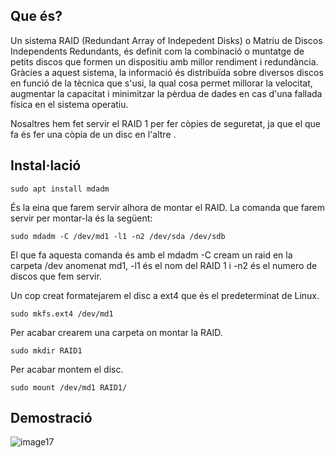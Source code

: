 ## Que és?

Un sistema RAID (Redundant Array of Indepedent Disks) o Matriu de Discos Independents Redundants, és definit com la combinació o muntatge de petits discos que formen un dispositiu amb millor rendiment i redundància. Gràcies a aquest sistema, la informació és distribuïda sobre diversos discos en funció de la tècnica que s'usi, la qual cosa permet millorar la velocitat, augmentar la capacitat i minimitzar la pèrdua de dades en cas d'una fallada física en el sistema operatiu.

Nosaltres hem fet servir el RAID 1 per fer còpies de seguretat, ja que el que fa és fer una còpia de un disc en l'altre .

## Instal·lació

```console
sudo apt install mdadm
```

És la eina que farem servir alhora de montar el RAID. La comanda que farem servir per montar-la és la següent:

```console
sudo mdadm -C /dev/md1 -l1 -n2 /dev/sda /dev/sdb
```
El que fa aquesta comanda és amb el mdadm -C cream un raid en la carpeta /dev anomenat md1, -l1 és el nom del RAID 1 i -n2 és el numero de discos que fem servir.

Un cop creat formatejarem el disc a ext4 que és el predeterminat de Linux.

```console
sudo mkfs.ext4 /dev/md1
```

Per acabar crearem una carpeta on montar la RAID.

```console
sudo mkdir RAID1
```

Per acabar montem el disc.

```console
sudo mount /dev/md1 RAID1/
```

## Demostració

![image17](https://github.com/Proyecto-Sintesi/configs/assets/165918288/80c3fc3f-60ff-4ca2-a8a5-2869dd776919)
